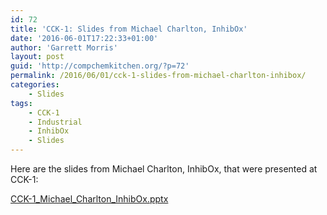 ```yaml
---
id: 72
title: 'CCK-1: Slides from Michael Charlton, InhibOx'
date: '2016-06-01T17:22:33+01:00'
author: 'Garrett Morris'
layout: post
guid: 'http://compchemkitchen.org/?p=72'
permalink: /2016/06/01/cck-1-slides-from-michael-charlton-inhibox/
categories:
    - Slides
tags:
    - CCK-1
    - Industrial
    - InhibOx
    - Slides
---
```


Here are the slides from Michael Charlton, InhibOx, that were presented at CCK-1:

[CCK-1\_Michael\_Charlton\_InhibOx.pptx](http://compchemkitchen.org/wp-content/uploads/2016/06/CCK-1_Michael_Charlton_InhibOx.pptx)